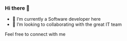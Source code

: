 ### Hi there 👋

- 🔭 I’m currently a Software developer here
- 👯 I’m looking to collaborating with the great IT team

Feel free to connect with me

<!--
**eanyebe/eanyebe** is a ✨ _special_ ✨ repository because its `README.md` (this file) appears on your GitHub profile.

Here are some ideas to get you started:
- 🌱 I’m currently learning ...
- 👯 I’m looking to collaborate on ...
- 🤔 I’m looking for help with ...
- 💬 Ask me about ...
- 📫 How to reach me: ...
- 😄 Pronouns: ...
- ⚡ Fun fact: ...
-->
